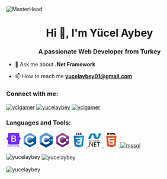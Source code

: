 ![MasterHead](https://www.edizayn.net/wp-content/uploads/2017/10/banner-web-design-575abb60144b7-1200x393.png)
<h1 align="center">Hi 👋, I'm Yücel Aybey</h1>
<h3 align="center">A passionate Web Developer from Turkey</h3>

- 💬 Ask me about **.Net Framework**

- 📫 How to reach me **yucelaybey01@gmail.com**

<h3 align="left">Connect with me:</h3>
<p align="left">
<a href="https://linktr.ee/yucelaybey" target="blank"><img align="center" src="https://api.blog.production.linktr.ee/wp-content/uploads/2022/06/Avatar-Symbol-Canopy.png" alt="yclgamer" height="30" width="40" /></a>
<a href="https://linkedin.com/in/yucelaybey" target="blank"><img align="center" src="https://raw.githubusercontent.com/rahuldkjain/github-profile-readme-generator/master/src/images/icons/Social/linked-in-alt.svg" alt="yucelaybey" height="30" width="40" /></a>
<a href="https://instagram.com/yclgamer" target="blank"><img align="center" src="https://raw.githubusercontent.com/rahuldkjain/github-profile-readme-generator/master/src/images/icons/Social/instagram.svg" alt="yclgamer" height="30" width="40" /></a>
</p>

<h3 align="left">Languages and Tools:</h3>
<p align="left"> <a href="https://getbootstrap.com" target="_blank" rel="noreferrer"> <img src="https://raw.githubusercontent.com/devicons/devicon/master/icons/bootstrap/bootstrap-plain-wordmark.svg" alt="bootstrap" width="40" height="40"/> </a> <a href="https://www.cprogramming.com/" target="_blank" rel="noreferrer"> <img src="https://raw.githubusercontent.com/devicons/devicon/master/icons/c/c-original.svg" alt="c" width="40" height="40"/> </a> <a href="https://www.w3schools.com/cpp/" target="_blank" rel="noreferrer"> <img src="https://raw.githubusercontent.com/devicons/devicon/master/icons/cplusplus/cplusplus-original.svg" alt="cplusplus" width="40" height="40"/> </a> <a href="https://www.w3schools.com/cs/" target="_blank" rel="noreferrer"> <img src="https://raw.githubusercontent.com/devicons/devicon/master/icons/csharp/csharp-original.svg" alt="csharp" width="40" height="40"/> </a> <a href="https://www.w3schools.com/css/" target="_blank" rel="noreferrer"> <img src="https://raw.githubusercontent.com/devicons/devicon/master/icons/css3/css3-original-wordmark.svg" alt="css3" width="40" height="40"/> </a> <a href="https://dotnet.microsoft.com/" target="_blank" rel="noreferrer"> <img src="https://raw.githubusercontent.com/devicons/devicon/master/icons/dot-net/dot-net-original-wordmark.svg" alt="dotnet" width="40" height="40"/> </a> <a href="https://www.w3.org/html/" target="_blank" rel="noreferrer"> <img src="https://raw.githubusercontent.com/devicons/devicon/master/icons/html5/html5-original-wordmark.svg" alt="html5" width="40" height="40"/> </a> <a href="https://www.microsoft.com/en-us/sql-server" target="_blank" rel="noreferrer"> <img src="https://www.svgrepo.com/show/303229/microsoft-sql-server-logo.svg" alt="mssql" width="40" height="40"/> </a> </p>

<p><img align="left" src="https://github-readme-stats.vercel.app/api/top-langs?username=yucelaybey&show_icons=true&locale=en&layout=compact" alt="yucelaybey" /></p>

<p>&nbsp;<img align="center" src="https://github-readme-stats.vercel.app/api?username=yucelaybey&show_icons=true&locale=en" alt="yucelaybey" /></p>

<p><img align="center" src="https://github-readme-streak-stats.herokuapp.com/?user=yucelaybey&" alt="yucelaybey" /></p>

